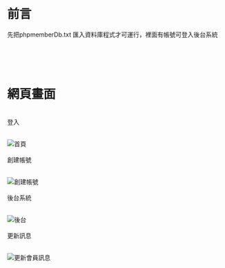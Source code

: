 # 前言

先把phpmemberDb.txt 匯入資料庫程式才可運行，裡面有帳號可登入後台系統
<br/>
<br/>
<br/>
<br/>
<br/>
# 網頁畫面
<br/>
登入
<br/>
<br/>




![首頁](https://github.com/jer22366/loginsystem/assets/68839460/24d3f7f1-8c66-457c-a7ec-24af2db39f3f)
<br/>
<br/>
創建帳號
<br/>
<br/>




![創建帳號](https://github.com/jer22366/loginsystem/assets/68839460/03f2f30f-46a4-43af-8883-95fe0e4a8699)
<br/>
<br/>
後台系統
<br/>
<br/>




![後台](https://github.com/jer22366/loginsystem/assets/68839460/31280e3e-146e-4cfc-ad87-4a62f58d8daf)
<br/>
<br/>
更新訊息
<br/>
<br/>




![更新會員訊息](https://github.com/jer22366/loginsystem/assets/68839460/c77b99de-57e3-44c0-9552-302c671f8216)

